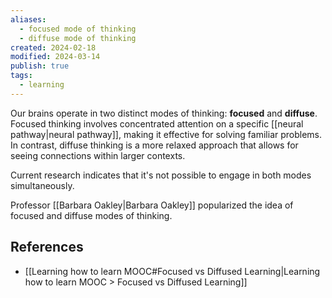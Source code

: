 ```yaml
---
aliases:
  - focused mode of thinking
  - diffuse mode of thinking
created: 2024-02-18
modified: 2024-03-14
publish: true
tags:
  - learning
---
```

Our brains operate in two distinct modes of thinking: **focused** and **diffuse**. Focused thinking involves concentrated attention on a specific [[neural pathway|neural pathway]], making it effective for solving familiar problems. In contrast, diffuse thinking is a more relaxed approach that allows for seeing connections within larger contexts.

Current research indicates that it's not possible to engage in both modes simultaneously.

Professor [[Barbara Oakley|Barbara Oakley]] popularized the idea of focused and diffuse modes of thinking.

## References
- [[Learning how to learn MOOC#Focused vs Diffused Learning|Learning how to learn MOOC > Focused vs Diffused Learning]]